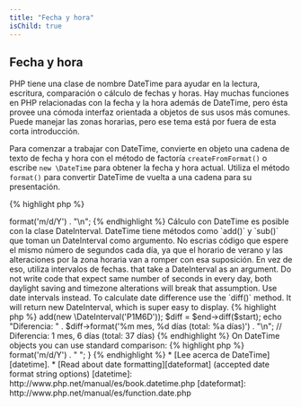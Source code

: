 ```yaml
---
title: "Fecha y hora"
isChild: true
---
```

## Fecha y hora

PHP tiene una clase de nombre DateTime para ayudar en la lectura, escritura, comparación o cálculo de
fechas y horas. Hay muchas funciones en PHP relacionadas con la fecha y la hora además de DateTime,
pero ésta provee una cómoda interfaz orientada a objetos de sus usos más comunes. Puede manejar
las zonas horarias, pero ese tema está por fuera de esta corta introducción.

Para comenzar a trabajar con DateTime, convierte en objeto una cadena de texto de fecha y hora con el
método de factoría `createFromFormat()` o escribe `new \DateTime` para obtener la fecha y hora actual.
Utiliza el método `format()` para convertir DateTime de vuelta a una cadena para su presentación.

{% highlight php %}
<?php
$fecha = '22. 11. 1968';
$inicio = \DateTime::createFromFormat('d. m. Y', $fecha);

echo "Fecha de inicio: " . $inicio->format('m/d/Y') . "\n";
{% endhighlight %}

Cálculo con DateTime es posible con la clase DateInterval. DateTime tiene métodos como `add()` y `sub()`
que toman un DateInterval como argumento. No escrias código que espere el mismo número de segundos cada
día, ya que el horario de verano y las alteraciones por la zona horaria van a romper con esa suposición.
En vez de eso, utiliza intervalos de fechas.
that take a DateInterval as an argument. Do not write code that expect same number of seconds in every day, both daylight
saving and timezone alterations will break that assumption. Use date intervals instead. To calculate date difference use
the `diff()` method. It will return new DateInterval, which is super easy to display.
{% highlight php %}
<?php
// crea una copia de $inicio y suma un mes y 6 días
$end = clone $start;
$end->add(new \DateInterval('P1M6D'));

$diff = $end->diff($start);
echo "Diferencia: " . $diff->format('%m mes, %d días (total: %a días)') . "\n";
// Diferencia: 1 mes, 6 días (total: 37 días)
{% endhighlight %}

On DateTime objects you can use standard comparison:
{% highlight php %}
<?php
if($start < $end) {
    echo "Start is before end!\n";
}
{% endhighlight %}
    
One last example to demonstrate the DatePeriod class. It is used to iterate over recurring events. It can take two
DateTime objects, start and end, and the interval for which it will return all events in between.
{% highlight php %}
<?php
// output all thursdays between $start and $end
$periodInterval = \DateInterval::createFromDateString('first thursday');
$periodIterator = new \DatePeriod($start, $periodInterval, $end, \DatePeriod::EXCLUDE_START_DATE);
foreach($periodIterator as $date)
{
    // output each date in the period
    echo $date->format('m/d/Y') . " ";
}
{% endhighlight %}

* [Lee acerca de DateTime][datetime].
* [Read about date formatting][dateformat] (accepted date format string options)

[datetime]: http://www.php.net/manual/es/book.datetime.php
[dateformat]: http://www.php.net/manual/es/function.date.php